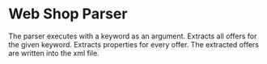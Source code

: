 # Web Shop Parser
The parser executes with a keyword as an argument.
Extracts all offers for the given keyword.
Extracts properties for every offer.
The extracted offers are written into the xml file.
